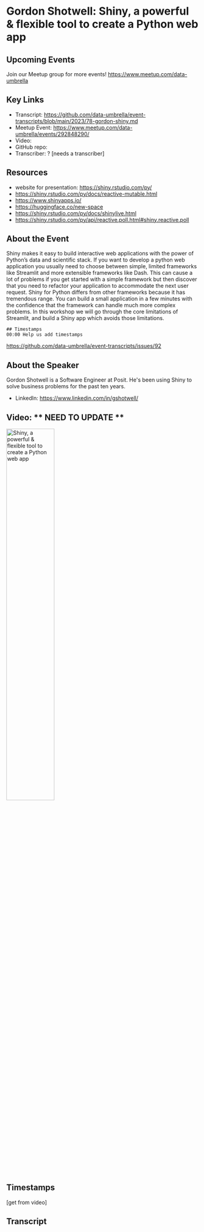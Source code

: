 # Gordon Shotwell: Shiny, a powerful & flexible tool to create a Python web app

## Upcoming Events
Join our Meetup group for more events!
https://www.meetup.com/data-umbrella

## Key Links
- Transcript: https://github.com/data-umbrella/event-transcripts/blob/main/2023/78-gordon-shiny.md 
- Meetup Event: https://www.meetup.com/data-umbrella/events/292848290/
- Video: 
- GitHub repo:  
- Transcriber:  ? [needs a transcriber]

## Resources
- website for presentation:  https://shiny.rstudio.com/py/
- https://shiny.rstudio.com/py/docs/reactive-mutable.html
- https://www.shinyapps.io/
- https://huggingface.co/new-space
- https://shiny.rstudio.com/py/docs/shinylive.html
- https://shiny.rstudio.com/py/api/reactive.poll.html#shiny.reactive.poll

## About the Event
Shiny makes it easy to build interactive web applications with the power of Python’s data and scientific stack.
If you want to develop a python web application you usually need to choose between simple, limited frameworks like Streamlit and more extensible frameworks like Dash. This can cause a lot of problems if you get started with a simple framework but then discover that you need to refactor your application to accommodate the next user request. Shiny for Python differs from other frameworks because it has tremendous range. You can build a small application in a few minutes with the confidence that the framework can handle much more complex problems. In this workshop we will go through the core limitations of Streamlit, and build a Shiny app which avoids those limitations.

```
## Timestamps
00:00 Help us add timestamps
```
https://github.com/data-umbrella/event-transcripts/issues/92


## About the Speaker
Gordon Shotwell is a Software Engineer at Posit. He's been using Shiny to solve business problems for the past ten years.

- LinkedIn: https://www.linkedin.com/in/gshotwell/

## Video:  ** NEED TO UPDATE **
<a href="http://www.youtube.com/watch?feature=player_embedded&v=NbmdFJsnuuo" target="_blank"><img src="http://img.youtube.com/vi/NbmdFJsnuuo/0.jpg"
alt="Shiny, a powerful & flexible tool to create a Python web app" width="50%" /></a>

## Timestamps
[get from video]

## Transcript
